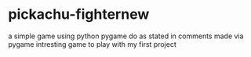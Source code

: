 # pickachu-fighternew
a simple game using python pygame
do as stated in comments made via pygame intresting game to play with my first project
